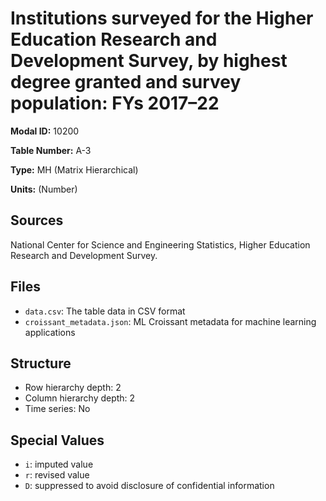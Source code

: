 # Institutions surveyed for the Higher Education Research and Development Survey, by highest degree granted and survey population: FYs 2017&#8211;22

**Modal ID:** 10200

**Table Number:** A-3

**Type:** MH (Matrix Hierarchical)

**Units:** (Number)

## Sources

National Center for Science and Engineering Statistics, Higher Education Research and Development Survey.

## Files

- `data.csv`: The table data in CSV format
- `croissant_metadata.json`: ML Croissant metadata for machine learning applications

## Structure

- Row hierarchy depth: 2
- Column hierarchy depth: 2
- Time series: No

## Special Values

- `i`: imputed value
- `r`: revised value
- `D`: suppressed to avoid disclosure of confidential information
